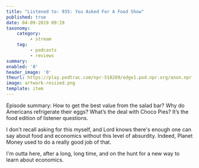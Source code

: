 ```yaml
---
title: "Listened to: 935: You Asked For A Food Show"
published: true
date: 04-09-2019 09:19
taxonomy:
    category:
         - stream
    tag:
         - podcasts
         - reviews
summary:
enabled: '0'
header_image: '0'
theurl: https://play.podtrac.com/npr-510289/edge1.pod.npr.org/anon.npr-mp3/npr/pmoney/2019/08/20190823_pmoney_pmpod935v2.mp3?awCollectionId=510289&awEpisodeId=753862534&orgId=1&d=1549&p=510289&story=753862534&t=podcast&e=753862534&size=24741861&ft=pod&f=510289
image: artwork-resized.png
template: item
---
```

 
Episode summary: How to get the best value from the salad bar? Why do Americans refrigerate their eggs? What’s the deal with Choco Pies? It’s the food edition of listener questions.

I don't recall asking for this myself, and Lord knows there's enough one can say about food and economics without this level of absurdity. Indeed, Planet Money used to do a really good job of that.

I'm outta here, after a long, long time, and on the hunt for a new way to learn about economics.

